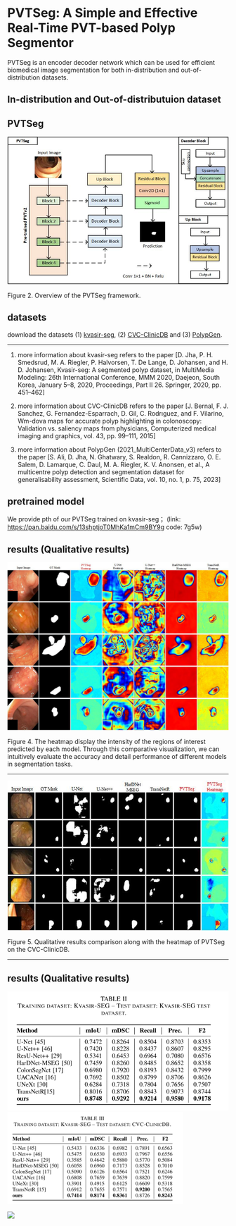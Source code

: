 # PVTSeg: A Simple and  Effective Real-Time PVT-based Polyp Segmentor

PVTSeg is an encoder decoder network which can be used for efficient biomedical image segmentation for both in-distribution and out-of-distribution datasets.

## In-distribution and Out-of-distributuion dataset

## PVTSeg

![](./results/PVTSeg.jpg)

Figure 2. Overview of the PVTSeg framework.

## datasets

download the datasets (1) [kvasir-seg](https://pan.baidu.com/s/1lDjPQnuJxmUi5TPcc2GFCg?pwd=q9jm ), (2) [CVC-ClinicDB](https://pan.baidu.com/s/1Y-N0-6knQu8st8hJIvqSNg?pwd=fhov ) and (3) [PolypGen](https://pan.baidu.com/s/1JCGqy1Kq_J6aoo5289P7aA?pwd=aukk ). 

---

1. more information about kvasir-seg refers to the paper [D. Jha, P. H. Smedsrud, M. A. Riegler, P. Halvorsen, T. De Lange,  D. Johansen, and H. D. Johansen, Kvasir-seg: A segmented polyp  dataset, in MultiMedia Modeling: 26th International Conference, MMM  2020, Daejeon, South Korea, January 5–8, 2020, Proceedings, Part II  26. Springer, 2020, pp. 451–462]

2. more information about CVC-ClinicDB refers to the paper [J. Bernal, F. J. Sanchez, G. Fernandez-Esparrach, D. Gil, C. Rodrıguez, and F. Vilarino, Wm-dova maps for accurate polyp highlighting in  colonoscopy: Validation vs. saliency maps from physicians, Computerized medical imaging and graphics, vol. 43, pp. 99–111, 2015]

3. more information about PolypGen (2021_MultiCenterData_v3) refers to the paper [S. Ali, D. Jha, N. Ghatwary, S. Realdon, R. Cannizzaro, O. E. Salem,  D. Lamarque, C. Daul, M. A. Riegler, K. V. Anonsen, et al., A multicentre polyp detection and segmentation dataset for generalisability  assessment, Scientific Data, vol. 10, no. 1, p. 75, 2023]

## pretrained model

We provide pth of our PVTSeg trained on kvasir-seg；
(link: https://pan.baidu.com/s/13shptjoT0MhKa1mCm9BY9g code: 7g5w)

## results (Qualitative results)

<img title="" src="./results/fig2.jpg" alt="" width="596">

Figure 4. The heatmap display the intensity of the regions of interest predicted by each model. Through this comparative visualization, we can intuitively evaluate the accuracy and detail performance of different models in segmentation tasks.

---

![](./results/fig3.jpg)

Figure 5. Qualitative results comparison along with the heatmap of PVTSeg on the CVC-ClinicDB.

---

## results (Qualitative results)

<img title="" src="./results/PVTSeg-result1.png" alt="" width="523">

<img title="" src="./results/PVTSeg-result2.png" alt="" data-align="inline" width="400">

![](G:\Submit\PVTSeg\results\PVTSeg-result3.png)

# 

